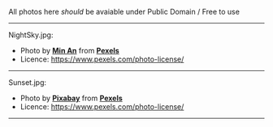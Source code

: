 All photos here *should* be avaiable under Public Domain / Free to use

***

NightSky.jpg:
* Photo by [**Min An**](https://www.pexels.com/@minan1398?utm_content=attributionCopyText&utm_medium=referral&utm_source=pexels) from [**Pexels**](https://www.pexels.com/photo/full-moon-illustration-713664/?utm_content=attributionCopyText&utm_medium=referral&utm_source=pexels)
* Licence: https://www.pexels.com/photo-license/

***

Sunset.jpg:
* Photo by [**Pixabay**](https://www.pexels.com/@pixabay?utm_content=attributionCopyText&utm_medium=referral&utm_source=pexels) from [**Pexels**](https://www.pexels.com/photo/backlit-beach-beautiful-dawn-434551/?utm_content=attributionCopyText&utm_medium=referral&utm_source=pexels)
* Licence: https://www.pexels.com/photo-license/

***

<!--
template.jpg:
* Photo by [**_**]() from [**Pexels**]()
* Licence: https://www.pexels.com/photo-license/
-->